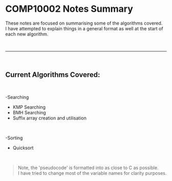 # COMP10002 Notes Summary

These notes are focused on summarising some of the algorithms covered.<br>
I have attempted to explain things in a general format as well at the start of each new algorithm. <br>

<br>

---

<br>

## Current Algorithms Covered:

<br>

-Searching<br>
- KMP Searching<br>
- BMH Searching<br>
- Suffix array creation and utilisation<br>

<br>

-Sorting<br>
- Quicksort<br>



<br>

>Note, the 'pseudocode' is formatted into as close to C as possible. <br>
>I have tried to change most of the variable names for clarity purposes.